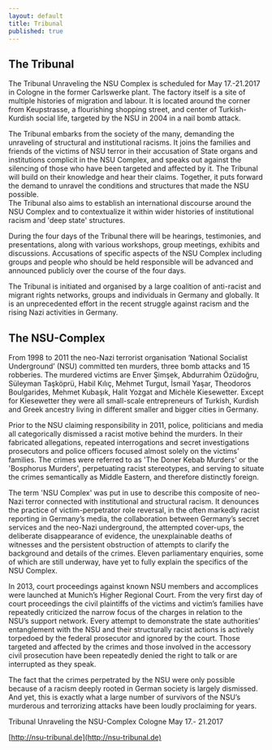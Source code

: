 ```yaml
---
layout: default
title: Tribunal
published: true
---
```


## The Tribunal

The Tribunal Unraveling the NSU Complex is scheduled for May 17.-21.2017 in Cologne in the former Carlswerke plant. The factory itself is a site of multiple histories of migration and labour. It is located around the corner from Keupstrasse, a flourishing shopping street, and center of Turkish-Kurdish social life, targeted by the NSU in 2004 in a nail bomb attack. 
  
The Tribunal embarks from the society of the many, demanding the unraveling of structural and institutional racisms. It joins the families and friends of the victims of NSU terror in their accusation of State organs and institutions complicit in the NSU Complex, and speaks out against the silencing of those who have been targeted and affected by it. The Tribunal will build on their knowledge and hear their claims. Together, it puts forward the demand to unravel the conditions and structures that made the NSU possible.  
The Tribunal also aims to establish an international discourse around the NSU Complex and to contextualize it within wider histories of institutional racism and 'deep state' structures.  
  
During the four days of the Tribunal there will be hearings, testimonies, and presentations, along with various workshops, group meetings, exhibits and discussions. Accusations of specific aspects of the NSU Complex including groups and people who should be held responsible will be advanced and announced publicly over the course of the four days.  
  
The Tribunal is initiated and organised by a large coalition of anti-racist and migrant rights networks, groups and individuals in Germany and globally. It is an unprecedented effort in the recent struggle against racism and the rising Nazi activities in Germany.  
  
## The NSU-Complex

From 1998 to 2011 the neo-Nazi terrorist organisation ‘National Socialist Underground’ (NSU) committed ten murders, three bomb attacks and 15 robberies. The murdered victims are Enver Şimşek, Abdurrahim Özüdoğru, Süleyman Taşköprü, Habil Kılıç, Mehmet Turgut, İsmail Yaşar, Theodoros Boulgarides, Mehmet Kubaşık, Halit Yozgat and Michèle Kiesewetter. Except for Kiesewetter they were all small-scale entrepreneurs of Turkish, Kurdish and Greek ancestry living in different smaller and bigger cities in Germany.  
  
Prior to the NSU claiming responsibility in 2011, police, politicians and media all categorically dismissed a racist motive behind the murders. In their fabricated allegations, repeated interrogations and secret investigations prosecutors and police officers focused almost solely on the victims’ families. The crimes were referred to as 'The Doner Kebab Murders' or the 'Bosphorus Murders', perpetuating racist stereotypes, and serving to situate the crimes semantically as Middle Eastern, and therefore distinctly foreign.  
  
The term 'NSU Complex' was put in use to describe this composite of neo-Nazi terror connected with institutional and structural racism.  It denounces the practice of victim-perpetrator role reversal, in the often markedly racist reporting in Germany’s media, the collaboration between Germany’s secret services and the neo-Nazi underground, the attempted cover-ups, the deliberate disappearance of evidence, the unexplainable deaths of witnesses and the persistent obstruction of attempts to clarify the background and details of the crimes. Eleven parliamentary enquiries, some of which are still underway, have yet to fully explain the specifics of the NSU Complex.  
  
In 2013, court proceedings against known NSU members and accomplices were launched at Munich’s Higher Regional Court. From the very first day of court proceedings the civil plaintiffs of the victims and victim’s families have repeatedly criticized the narrow focus of the charges in relation to the NSU’s support network. Every attempt to demonstrate the state authorities’ entanglement with the NSU and their structurally racist actions is actively torpedoed by the federal prosecutor and ignored by the court. Those targeted and affected by the crimes and those involved in the accessory civil prosecution have been repeatedly denied the right to talk or are interrupted as they speak.  
  
The fact that the crimes perpetrated by the NSU were only possible because of a racism deeply rooted in German society is largely dismissed. And yet, this is exactly what a large number of survivors of the NSU’s murderous and terrorizing attacks have been loudly proclaiming for years.  
  
  
Tribunal Unraveling the NSU-Complex 
Cologne May 17.- 21.2017

[http://nsu-tribunal.de](http://nsu-tribunal.de)
